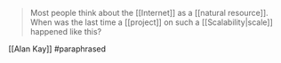 > Most people think about the [[Internet]] as a [[natural resource]]. When was the last time a [[project]] on such a [[Scalability|scale]] happened like this?

[[Alan Kay]] #paraphrased
